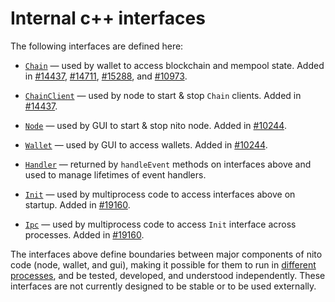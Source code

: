 # Internal c++ interfaces

The following interfaces are defined here:

* [`Chain`](chain.h) — used by wallet to access blockchain and mempool state. Added in [#14437](https://github.com/nito/nito/pull/14437), [#14711](https://github.com/nito/nito/pull/14711), [#15288](https://github.com/nito/nito/pull/15288), and [#10973](https://github.com/nito/nito/pull/10973).

* [`ChainClient`](chain.h) — used by node to start & stop `Chain` clients. Added in [#14437](https://github.com/nito/nito/pull/14437).

* [`Node`](node.h) — used by GUI to start & stop nito node. Added in [#10244](https://github.com/nito/nito/pull/10244).

* [`Wallet`](wallet.h) — used by GUI to access wallets. Added in [#10244](https://github.com/nito/nito/pull/10244).

* [`Handler`](handler.h) — returned by `handleEvent` methods on interfaces above and used to manage lifetimes of event handlers.

* [`Init`](init.h) — used by multiprocess code to access interfaces above on startup. Added in [#19160](https://github.com/nito/nito/pull/19160).

* [`Ipc`](ipc.h) — used by multiprocess code to access `Init` interface across processes. Added in [#19160](https://github.com/nito/nito/pull/19160).

The interfaces above define boundaries between major components of nito code (node, wallet, and gui), making it possible for them to run in [different processes](../../doc/multiprocess.md), and be tested, developed, and understood independently. These interfaces are not currently designed to be stable or to be used externally.
